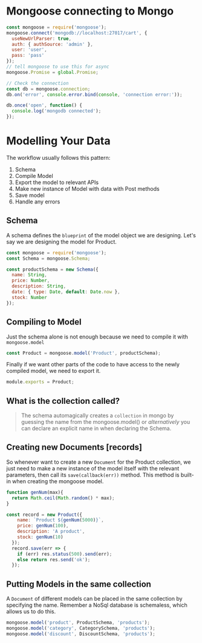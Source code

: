 # Mongoose connecting to Mongo

```javascript
const mongoose = require('mongoose');
mongoose.connect('mongodb://localhost:27017/cart', {
  useNewUrlParser: true,
  auth: { authSource: 'admin' },
  user: 'user',
  pass: 'pass'
});
// tell mongoose to use this for async 
mongoose.Promise = global.Promise;

// Check the connection 
const db = mongoose.connection;
db.on('error', console.error.bind(console, 'connection error:'));

db.once('open', function() {
  console.log('mongodb connected');
});
```

# Modelling Your Data

The workflow usually follows this pattern: 
1. Schema
2. Compile Model
3. Export the model to relevant APIs
4. Make new instance of Model with data with Post methods
5. Save model
6. Handle any errors

## Schema

A schema defines the `blueprint` of the model object we are designing. Let's say we are designing the model for Product.

```javascript
const mongoose = require('mongoose');
const Schema = mongoose.Schema;

const productSchema = new Schema({
  name: String,
  price: Number,
  description: String,
  date: { type: Date, default: Date.now },
  stock: Number
});
```

## Compiling to Model 

Just the schema alone is not enough because we need to compile it with `mongoose.model`

```javascript
const Product = mongoose.model('Product', productSchema);
```

Finally if we want other parts of the code to have access to the newly compiled model, we need to export it. 

```javascript
module.exports = Product;
```

## What is the collection called?

> The schema automagically creates a `collection` in mongo by guessing the name from the mongoose.model() or *alternatively* you can declare an explicit name in when declaring the Schema. 

## Creating new Documents [records]

So whenever want to create a new `Document` for the Product collection, we just need to make a new instance of the model itself with the relevant parameters, then call its `save(callback(err))` method. This method is built-in when creating the mongoose model. 

```javascript
function genNum(max){
  return Math.ceil(Math.random() * max);
}

const record = new Product({
    name: `Product ${genNum(5000)}`,
    price: genNum(100),
    description: 'A product',
    stock: genNum(10)
  });
  record.save(err => {
    if (err) res.status(500).send(err);
    else return res.send('ok');
  });
```

## Putting Models in the same collection 

A `Document` of different models can be placed in the same collection by specifying the name. Remember a NoSql database is schemaless, which allows us to do this.

```javascript
mongoose.model('product', ProductSchema, 'products');
mongoose.model('category', CategorySchema, 'products');
mongoose.model('discount', DiscountSchema, 'products');